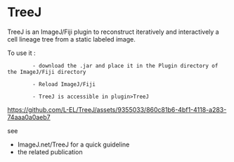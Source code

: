 # TreeJ
TreeJ is an ImageJ/Fiji plugin to reconstruct iteratively and interactively a cell lineage tree from a static labeled image.

To use it : 

            - download the .jar and place it in the Plugin directory of the ImageJ/Fiji directory
            
            - Reload ImageJ/Fiji
            
            - TreeJ is accessible in plugin>TreeJ
    

https://github.com/L-EL/TreeJ/assets/9355033/860c81b6-4bf1-4118-a283-74aaa0a0aeb7

        
see 
  - ImageJ.net/TreeJ for a quick guideline
  - the related publication 
